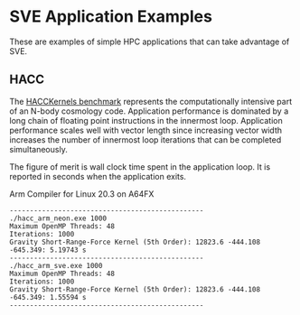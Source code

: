 # SVE Application Examples

These are examples of simple HPC applications that can take advantage of SVE.

## HACC

The [HACCKernels benchmark](https://xgitlab.cels.anl.gov/hacc/HACCKernels) represents 
the computationally intensive part of an N-body cosmology code.  Application performance
is dominated by a long chain of floating point instructions in the innermost loop.
Application performance scales well with vector length since increasing vector width
increases the number of innermost loop iterations that can be completed simultaneously.

The figure of merit is wall clock time spent in the application loop.  It is reported
in seconds when the application exits.

Arm Compiler for Linux 20.3 on A64FX
```
------------------------------------------------
./hacc_arm_neon.exe 1000
Maximum OpenMP Threads: 48
Iterations: 1000
Gravity Short-Range-Force Kernel (5th Order): 12823.6 -444.108 -645.349: 5.19743 s
------------------------------------------------
./hacc_arm_sve.exe 1000
Maximum OpenMP Threads: 48
Iterations: 1000
Gravity Short-Range-Force Kernel (5th Order): 12823.6 -444.108 -645.349: 1.55594 s
------------------------------------------------
```
